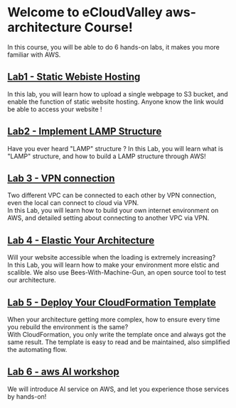 # Welcome to eCloudValley aws-architecture Course!

In this course, you will be able to do 6 hands-on labs, it makes you more familiar with AWS.

## [Lab1 - Static Webiste Hosting](../01-static-webiste-hosting/README.md)

In this lab, you will learn how to upload a single webpage to S3 bucket, and enable the function of static website hosting. Anyone know the link would be able to access your website !

## [Lab2 - Implement LAMP Structure](../02-implement-lamp-structure/README.md)

Have you ever heard "LAMP" structure ? In this Lab, you will learn what is "LAMP" structure, and how to build a LAMP structure through AWS!

## [Lab 3 - VPN connection](../03-vpn-connection/README.md)

Two different VPC can be connected to each other by VPN connection, even the local can connect to cloud via VPN. <br>In this Lab, you will learn how to build your own internet environment on AWS, and detailed setting about connecting to another VPC via VPN.

## [Lab 4 - Elastic Your Architecture](../04-elastic-your-architecture/README.md)

Will your website accessible when the loading is extremely increasing? <br>In this Lab, you will learn how to make your environment more elstic and scalible. We also use Bees-With-Machine-Gun, an open source tool to test our architecture.

## [Lab 5 - Deploy Your CloudFormation Template](../05-deploy-your-cloudformation-template/README.md)

When your architecture getting more complex, how to ensure every time you rebuild the environment is the same? <br>With CloudFormation, you only write the template once and always got the same result. The template is easy to read and be maintained, also simplified the automating flow.

## [Lab 6 - aws AI workshop](../06-walkthrough-aws-ai-service/README.md)

We will introduce AI service on AWS, and let you experience those services by hands-on!
